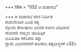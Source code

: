 +++
title = "032 ಆ ಮಹಾಸಭೆ"

+++
ಆ ಮಹಾಸಭೆ ದೇವ ನಿರ್ಮಿತ  
ರಾಮಣೀಯಕ ವಿವಿಧ ರತ್ನ   
ಸ್ತೋಮ ತೇಜಃಪುಂಜ ಭಂಜಿತ ನಯನ ವೀಧಿಯಲಿ  
ಸಾಮದಲಿ ನಮ್ಮನು ಯುಧಿಷ್ಠಿರ  
ಭೂಮಿಪತಿ ಕರೆಸಿದನು ತನ್ನು  
ದ್ದಾಮ ವಿಭವವನೆನಗೆ ತೋರಲು ತತ್ಸಭಾಸ್ಥಳಕೆ     ॥32॥